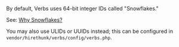 By default, Verbs uses 64-bit integer IDs called "Snowflakes."

See: [Why Snowflakes?](/docs/techniques/why-snowflakes)

You may also use ULIDs or UUIDs instead; this can be configured in `vendor/hirethunk/verbs/config/verbs.php`.

